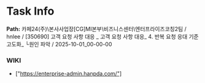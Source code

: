 # Task Info

**Path:** 카페24(주)\본사사업장\[CG]MI본부\비즈니스센터\엔터프라이즈코칭2팀 / hnlee / [350690] 고객 요청 사항 대응 _ 고객 요청 사항 대응_ 4. 반복 요청 응대 기준 고도화_ └원인 파악 / 2025-10-01_00-00-00

### WIKI
- ["https://enterprise-admin.hanpda.com/"]


